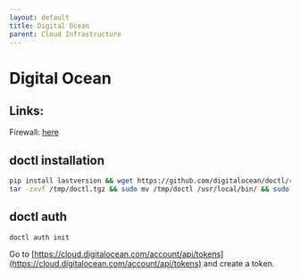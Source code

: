 ```yaml
---
layout: default
title: Digital Ocean
parent: Cloud Infrastructure
---
```


# Digital Ocean


## Links:

Firewall: [here](https://docs.aikedejongste.nl/linux/webhook.html#firewall-on-digital-ocean)


## doctl installation

```bash
pip install lastversion && wget https://github.com/digitalocean/doctl/releases/download/v`lastversion doctl`/doctl-`lastversion doctl`-linux-amd64.tar.gz -O /tmp/doctl.tgz
tar -zxvf /tmp/doctl.tgz && sudo mv /tmp/doctl /usr/local/bin/ && sudo chmod +x /usr/local/bin/doctl
```

## doctl auth

```
doctl auth init
```
Go to [https://cloud.digitalocean.com/account/api/tokens](https://cloud.digitalocean.com/account/api/tokens) and create a token.



